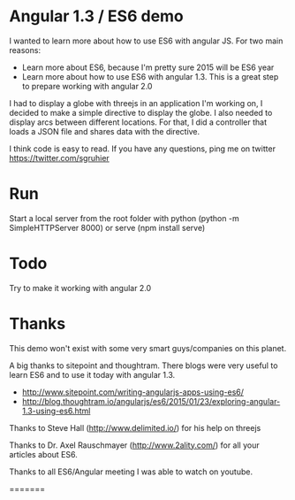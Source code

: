 Angular 1.3 / ES6 demo
================

I wanted to learn more about how to use ES6 with angular JS. For two main reasons:

* Learn more about ES6, because I'm pretty sure 2015 will be ES6 year
* Learn more about how to use ES6 with angular 1.3. This is a great step to prepare working with angular 2.0

I had to display a globe with threejs in an application I'm working on, I decided to make a simple directive to display the globe.
I also needed to display arcs between different locations. For that, I did a controller that loads a JSON file and shares data with the directive.

I think code is easy to read. If you have any questions, ping me on twitter https://twitter.com/sgruhier

Run
===

Start a local server from the root folder with python (python -m SimpleHTTPServer 8000) or serve (npm install serve)

Todo
====

Try to make it working with angular 2.0

Thanks
======

This demo won't exist with some very smart guys/companies on this planet.

A big thanks to sitepoint and thoughtram. There blogs were very useful to learn ES6 and to use it today with angular 1.3.

* http://www.sitepoint.com/writing-angularjs-apps-using-es6/
* http://blog.thoughtram.io/angularjs/es6/2015/01/23/exploring-angular-1.3-using-es6.html

Thanks to Steve Hall (http://www.delimited.io/) for his help on threejs

Thanks to Dr. Axel Rauschmayer (http://www.2ality.com/) for all your articles about ES6.

Thanks to all ES6/Angular meeting I was able to watch on youtube.

=======
